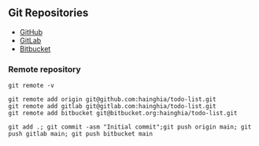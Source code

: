 
## Git Repositories

- [GitHub](https://github.com/hainghia/todo-list)
- [GitLab](https://gitlab.com/hainghia/todo-list)
- [Bitbucket](https://bitbucket.org/hainghia/todo-list)

### Remote repository

```shell
git remote -v

git remote add origin git@github.com:hainghia/todo-list.git
git remote add gitlab git@gitlab.com:hainghia/todo-list.git
git remote add bitbucket git@bitbucket.org:hainghia/todo-list.git

git add .; git commit -asm "Initial commit";git push origin main; git push gitlab main; git push bitbucket main
```
